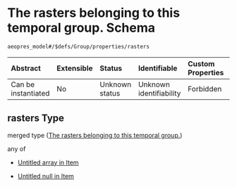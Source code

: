 # The rasters belonging to this temporal group. Schema

```txt
aeopres_model#/$defs/Group/properties/rasters
```



| Abstract            | Extensible | Status         | Identifiable            | Custom Properties | Additional Properties | Access Restrictions | Defined In                                                                |
| :------------------ | :--------- | :------------- | :---------------------- | :---------------- | :-------------------- | :------------------ | :------------------------------------------------------------------------ |
| Can be instantiated | No         | Unknown status | Unknown identifiability | Forbidden         | Allowed               | none                | [model.schema.json\*](../../out/model.schema.json "open original schema") |

## rasters Type

merged type ([The rasters belonging to this temporal group.](model-defs-group-properties-the-rasters-belonging-to-this-temporal-group.md))

any of

*   [Untitled array in Item](model-defs-group-properties-the-rasters-belonging-to-this-temporal-group-anyof-0.md "check type definition")

*   [Untitled null in Item](model-defs-group-properties-the-rasters-belonging-to-this-temporal-group-anyof-1.md "check type definition")
